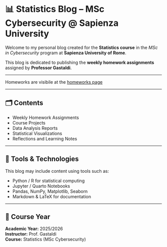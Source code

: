 # 📊 Statistics Blog – MSc Cybersecurity @ Sapienza University

Welcome to my personal blog created for the **Statistics course** in the *MSc in Cybersecurity* program at **Sapienza University of Rome**.

This blog is dedicated to publishing the **weekly homework assignments** assigned by **Professor Gastaldi**.

---

Homeworks are visibile at the [homeworks page](homeworks/hmwk-page.md)

---

## 🗂️ Contents

- Weekly Homework Assignments
- Course Projects
- Data Analysis Reports
- Statistical Visualizations
- Reflections and Learning Notes

---

## 🔧 Tools & Technologies

This blog may include content using tools such as:

- Python / R for statistical computing
- Jupyter / Quarto Notebooks
- Pandas, NumPy, Matplotlib, Seaborn
- Markdown & LaTeX for documentation

---

## 📅 Course Year

**Academic Year:** 2025/2026  
**Instructor:** Prof. Gastaldi  
**Course:** Statistics (MSc Cybersecurity)
